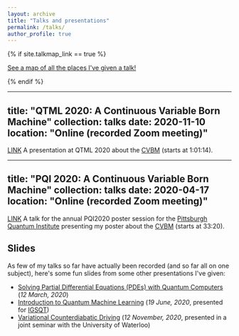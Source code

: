 ```yaml
---
layout: archive
title: "Talks and presentations"
permalink: /talks/
author_profile: true
---
```


{% if site.talkmap_link == true %}

<p style="text-decoration:underline;"><a href="/talkmap.html">See a map of all the places I've given a talk!</a></p>

{% endif %}

---
title: "QTML 2020: A Continuous Variable Born Machine"
collection: talks
date: 2020-11-10
location: "Online (recorded Zoom meeting)"
---

 [LINK](https://www.youtube.com/watch?v=6v1IiXRToPU&list=PLnfLBUr5sAbDC_3B1GG3u7yjzUIBKf3pa&index=17) A presentation at QTML 2020 about the [CVBM](https://arxiv.org/abs/2011.00904)  (starts at 1:01:14).  

---
title: "PQI 2020: A Continuous Variable Born Machine"
collection: talks
date: 2020-04-17
location: "Online (recorded Zoom meeting)"
---

[LINK](https://www.youtube.com/watch?v=ImQeEs0BcQs&t=5304s) A talk for the annual PQI2020 poster session for the [Pittsburgh Quantum Institute](https://www.pqi.org/) presenting my poster about the [CVBM](https://arxiv.org/abs/2011.00904)  (starts at 33:20).

## Slides

As few of my talks so far have actually been recorded (and so far all on one subject), here's some fun slides from some other presentations I've given:

* [Solving Partial Differential Equations (PDEs) with Quantum Computers](http://ievutec.github.io/files/AWE_presentation.pdf) (_12 March, 2020_)
* [Introduction to Quantum Machine Learning](http://ievutec.github.io/files/IGSQT_pres.pdf) (_19 June, 2020_, presented for [IGSQT](https://igsqt.ac.uk/))
* [Variational Counterdiabatic Driving](http://ievutec.github.io/files/CD_Driving.pdf) (_12 November, 2020_, presented in a joint seminar with the University of Waterloo)


